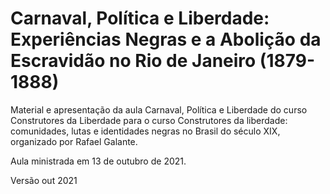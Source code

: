 # Carnaval, Política e Liberdade: Experiências Negras e a Abolição da Escravidão no Rio de Janeiro (1879-1888)

Material e apresentação da aula Carnaval, Política e Liberdade do curso Construtores da Liberdade para o curso Construtores da liberdade: comunidades, lutas e identidades negras no Brasil do século XIX, organizado por Rafael Galante.

Aula ministrada em 13 de outubro de 2021.

Versão out 2021